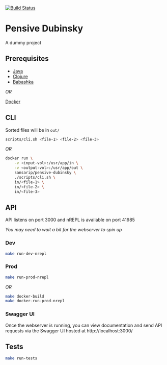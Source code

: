 [![Build Status](https://travis-ci.com/sansarip/pensive-dubinsky.svg?branch=main)](https://travis-ci.com/sansarip/pensive-dubinsky)

# Pensive Dubinsky

A dummy project

## Prerequisites

* [Java](https://openjdk.java.net/install/)
* [Clojure](https://clojure.org/guides/getting_started)
* [Babashka](https://github.com/babashka/babashka)

_OR_

[Docker](https://www.docker.com/get-started)

## CLI

Sorted files will be in `out/`

```sh
scripts/cli.sh <file-1> <file-2> <file-3>
```

_OR_

```sh
docker run \
	-v <input-vol>:/usr/app/in \
	-v <output-vol>:/usr/app/out \
	sansarip/pensive-dubinsky \
	./scripts/cli.sh \
	in/<file-1> \
	in/<file-2> \
	in/<file-3>
```

## API

API listens on port 3000 and nREPL is available on port 41985

_You may need to wait a bit for the webserver to spin up_

### Dev

```sh
make run-dev-nrepl
```

### Prod

```sh
make run-prod-nrepl
```

_OR_

```sh
make docker-build
make docker-run-prod-nrepl
```

### Swagger UI

Once the webserver is running, 
you can view documentation and send API requests via the Swagger UI hosted at http://localhost:3000/

## Tests

```sh
make run-tests
```
